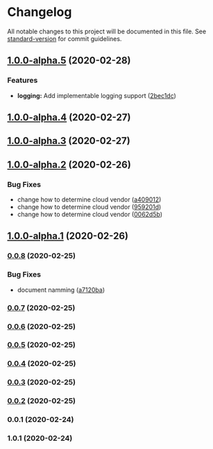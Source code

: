 # Changelog

All notable changes to this project will be documented in this file. See [standard-version](https://github.com/conventional-changelog/standard-version) for commit guidelines.

## [1.0.0-alpha.5](https://github.com/diegotremper/aws-serverless-restful-wrapper/compare/v1.0.0-alpha.4...v1.0.0-alpha.5) (2020-02-28)


### Features

* **logging:** Add implementable logging support ([2bec1dc](https://github.com/diegotremper/aws-serverless-restful-wrapper/commit/2bec1dccbbb59b2090cfd7f253c392e049b66a10))

## [1.0.0-alpha.4](https://github.com/diegotremper/aws-serverless-restful-wrapper/compare/v1.0.0-alpha.3...v1.0.0-alpha.4) (2020-02-27)

## [1.0.0-alpha.3](https://github.com/diegotremper/aws-serverless-restful-wrapper/compare/v1.0.0-alpha.2...v1.0.0-alpha.3) (2020-02-27)

## [1.0.0-alpha.2](https://github.com/diegotremper/aws-serverless-restful-wrapper/compare/v1.0.0-alpha.1...v1.0.0-alpha.2) (2020-02-26)


### Bug Fixes

* change how to determine cloud vendor ([a409012](https://github.com/diegotremper/aws-serverless-restful-wrapper/commit/a409012c631be777746e351748c8428c79ee0807))
* change how to determine cloud vendor ([959201d](https://github.com/diegotremper/aws-serverless-restful-wrapper/commit/959201d064893e321678ec4037b1827176894ceb))
* change how to determine cloud vendor ([0062d5b](https://github.com/diegotremper/aws-serverless-restful-wrapper/commit/0062d5b2bbe1e6f343dbf0e227ed50bc559839d9))

## [1.0.0-alpha.1](https://github.com/diegotremper/aws-serverless-restful-wrapper/compare/v0.0.8...v1.0.0-alpha.1) (2020-02-26)

### [0.0.8](https://github.com/diegotremper/aws-serverless-restful-wrapper/compare/v0.0.7...v0.0.8) (2020-02-25)


### Bug Fixes

* document namming ([a7120ba](https://github.com/diegotremper/aws-serverless-restful-wrapper/commit/a7120ba3362961b797f2e8487cf7e22995f07f9e))

### [0.0.7](https://github.com/diegotremper/aws-serverless-restful-wrapper/compare/v0.0.6...v0.0.7) (2020-02-25)

### [0.0.6](https://github.com/diegotremper/aws-serverless-restful-wrapper/compare/v0.0.5...v0.0.6) (2020-02-25)

### [0.0.5](https://github.com/diegotremper/aws-serverless-restful-wrapper/compare/v0.0.4...v0.0.5) (2020-02-25)

### [0.0.4](https://github.com/diegotremper/aws-serverless-restful-wrapper/compare/v0.0.3...v0.0.4) (2020-02-25)

### [0.0.3](https://github.com/diegotremper/aws-serverless-restful-wrapper/compare/v0.0.2...v0.0.3) (2020-02-25)

### [0.0.2](https://github.com/YOUR_GITHUB_USER_NAME/aws-serverless-restful-wrapper/compare/v0.0.1...v0.0.2) (2020-02-25)

### 0.0.1 (2020-02-24)

### 1.0.1 (2020-02-24)
